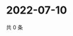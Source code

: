 # 2022-07-10

共 0 条

<!-- BEGIN WEIBO -->
<!-- 最后更新时间 Sun Jul 10 2022 12:26:01 GMT+0800 (China Standard Time) -->

<!-- END WEIBO -->
